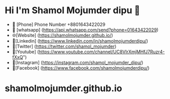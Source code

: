 # Hi I'm Shamol Mojumder dipu :rocket:
- 📱 [Phone] Phone Number +8801643422029
- 📱 [whatsapp] (https://api.whatsapp.com/send?phone=01643422029) 
- 🌐[Website] (https://shamolmojumder.github.io/)
- 📌[Linkedin] (https://www.linkedin.com/in/shamolmojumderdipu/)
- 📌[Twitter] (https://twitter.com/shamol_mojumder)
- 📌[Youtube] (https://www.youtube.com/channel/UC8VlrXmjMHfJ7Ruzr4-fXxQ")
- 📌[Instagram] (https://instagram.com/shamol_mojumder_dipu/)
- 📌[Facebook] (https://www.facebook.com/shamolmojumderdipu/)

# shamolmojumder.github.io